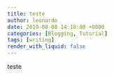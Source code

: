 ```yaml
---
title: teste
author: leonardo
date: 2019-08-08 14:10:00 +0800
categories: [Blogging, Tutorial]
tags: [writing]
render_with_liquid: false
---
```


teste